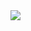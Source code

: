 

<a href="https://count.nekooftheabyss.moe" target="blank">
    <img src="https://count.nekooftheabyss.moe/get/jerrychopsuey/img?theme=rule34" />
</a>

